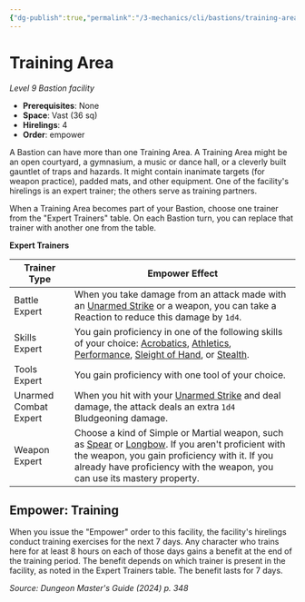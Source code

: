 ```yaml
---
{"dg-publish":true,"permalink":"/3-mechanics/cli/bastions/training-area/","tags":["ttrpg-cli/bastion","ttrpg-cli/compendium/src/5e/xdmg"],"noteIcon":""}
---
```


# Training Area
*Level 9 Bastion facility*  

- **Prerequisites**: None
- **Space**: Vast (36 sq)
- **Hirelings**: 4
- **Order**: empower

A Bastion can have more than one Training Area. A Training Area might be an open courtyard, a gymnasium, a music or dance hall, or a cleverly built gauntlet of traps and hazards. It might contain inanimate targets (for weapon practice), padded mats, and other equipment. One of the facility's hirelings is an expert trainer; the others serve as training partners.

When a Training Area becomes part of your Bastion, choose one trainer from the "Expert Trainers" table. On each Bastion turn, you can replace that trainer with another one from the table.

**Expert Trainers**

| Trainer Type | Empower Effect |
|--------------|----------------|
| Battle Expert | When you take damage from an attack made with an [Unarmed Strike](3-Mechanics/CLI/rules/variant-rules/unarmed-strike-xphb.md) or a weapon, you can take a Reaction to reduce this damage by `1d4`. |
| Skills Expert | You gain proficiency in one of the following skills of your choice: [Acrobatics](3-Mechanics/CLI/rules/skills.md#Acrobatics), [Athletics](3-Mechanics/CLI/rules/skills.md#Athletics), [Performance](3-Mechanics/CLI/rules/skills.md#Performance), [Sleight of Hand](3-Mechanics/CLI/rules/skills.md#Sleight%20of%20Hand), or [Stealth](3-Mechanics/CLI/rules/skills.md#Stealth). |
| Tools Expert | You gain proficiency with one tool of your choice. |
| Unarmed Combat Expert | When you hit with your [Unarmed Strike](3-Mechanics/CLI/rules/variant-rules/unarmed-strike-xphb.md) and deal damage, the attack deals an extra `1d4` Bludgeoning damage. |
| Weapon Expert | Choose a kind of Simple or Martial weapon, such as [Spear](3-Mechanics/CLI/items/spear-xphb.md) or [Longbow](3-Mechanics/CLI/items/longbow-xphb.md). If you aren't proficient with the weapon, you gain proficiency with it. If you already have proficiency with the weapon, you can use its mastery property. |{ #expert-trainers}


## Empower: Training

When you issue the "Empower" order to this facility, the facility's hirelings conduct training exercises for the next 7 days. Any character who trains here for at least 8 hours on each of those days gains a benefit at the end of the training period. The benefit depends on which trainer is present in the facility, as noted in the Expert Trainers table. The benefit lasts for 7 days.

*Source: Dungeon Master's Guide (2024) p. 348*